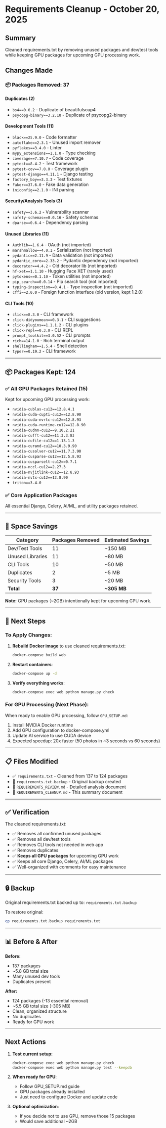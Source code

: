 # Requirements Cleanup - October 20, 2025

## Summary
Cleaned requirements.txt by removing unused packages and dev/test tools while keeping GPU packages for upcoming GPU processing work.

## Changes Made

### 📦 Packages Removed: 37

#### Duplicates (2)
- `bs4==0.0.2` - Duplicate of beautifulsoup4
- `psycopg-binary==3.2.10` - Duplicate of psycopg2-binary

#### Development Tools (11)
- `black==25.9.0` - Code formatter
- `autoflake==2.3.1` - Unused import remover
- `pyflakes==3.4.0` - Linter
- `mypy_extensions==1.1.0` - Type checking
- `coverage==7.10.7` - Code coverage
- `pytest==8.4.2` - Test framework
- `pytest-cov==7.0.0` - Coverage plugin
- `pytest-django==4.11.1` - Django testing
- `factory_boy==3.3.3` - Test fixtures
- `Faker==37.6.0` - Fake data generation
- `iniconfig==2.1.0` - INI parsing

#### Security/Analysis Tools (3)
- `safety==3.6.2` - Vulnerability scanner
- `safety-schemas==0.0.16` - Safety schemas
- `dparse==0.6.4` - Dependency parsing

#### Unused Libraries (11)
- `Authlib==1.6.4` - OAuth (not imported)
- `marshmallow==4.0.1` - Serialization (not imported)
- `pydantic==2.11.9` - Data validation (not imported)
- `pydantic_core==2.33.2` - Pydantic dependency (not imported)
- `decorator==4.4.2` - Old decorator lib (not imported)
- `hf-xet==1.1.10` - Hugging Face XET (rarely used)
- `pytokens==0.1.10` - Token utilities (not imported)
- `pip_search==0.0.14` - Pip search tool (not imported)
- `typing-inspection==0.4.1` - Type inspection (not imported)
- `cffi==2.0.0` - Foreign function interface (old version, kept 1.2.0)

#### CLI Tools (10)
- `click==8.3.0` - CLI framework
- `click-didyoumean==0.3.1` - CLI suggestions
- `click-plugins==1.1.1.2` - CLI plugins
- `click-repl==0.3.0` - CLI REPL
- `prompt_toolkit==3.0.52` - CLI prompts
- `rich==14.1.0` - Rich terminal output
- `shellingham==1.5.4` - Shell detection
- `typer==0.19.2` - CLI framework

---

## 📦 Packages Kept: 124

### ✅ All GPU Packages Retained (15)
Kept for upcoming GPU processing work:
- `nvidia-cublas-cu12==12.8.4.1`
- `nvidia-cuda-cupti-cu12==12.8.90`
- `nvidia-cuda-nvrtc-cu12==12.8.93`
- `nvidia-cuda-runtime-cu12==12.8.90`
- `nvidia-cudnn-cu12==9.10.2.21`
- `nvidia-cufft-cu12==11.3.3.83`
- `nvidia-cufile-cu12==1.13.1.3`
- `nvidia-curand-cu12==10.3.9.90`
- `nvidia-cusolver-cu12==11.7.3.90`
- `nvidia-cusparse-cu12==12.5.8.93`
- `nvidia-cusparselt-cu12==0.7.1`
- `nvidia-nccl-cu12==2.27.3`
- `nvidia-nvjitlink-cu12==12.8.93`
- `nvidia-nvtx-cu12==12.8.90`
- `triton==3.4.0`

### ✅ Core Application Packages
All essential Django, Celery, AI/ML, and utility packages retained.

---

## 💾 Space Savings

| Category | Packages Removed | Estimated Savings |
|----------|------------------|-------------------|
| Dev/Test Tools | 11 | ~150 MB |
| Unused Libraries | 11 | ~80 MB |
| CLI Tools | 10 | ~50 MB |
| Duplicates | 2 | ~5 MB |
| Security Tools | 3 | ~20 MB |
| **Total** | **37** | **~305 MB** |

**Note:** GPU packages (~2GB) intentionally kept for upcoming GPU work.

---

## 🔄 Next Steps

### To Apply Changes:
1. **Rebuild Docker image** to use cleaned requirements.txt:
   ```bash
   docker-compose build web
   ```

2. **Restart containers**:
   ```bash
   docker-compose up -d
   ```

3. **Verify everything works**:
   ```bash
   docker-compose exec web python manage.py check
   ```

### For GPU Processing (Next Phase):
When ready to enable GPU processing, follow `GPU_SETUP.md`:
1. Install NVIDIA Docker runtime
2. Add GPU configuration to docker-compose.yml
3. Update AI service to use CUDA device
4. Expected speedup: 20x faster (50 photos in ~3 seconds vs 60 seconds)

---

## 📋 Files Modified

- ✅ `requirements.txt` - Cleaned from 137 to 124 packages
- 📁 `requirements.txt.backup` - Original backup created
- 📄 `REQUIREMENTS_REVIEW.md` - Detailed analysis document
- 📄 `REQUIREMENTS_CLEANUP.md` - This summary document

---

## ✅ Verification

The cleaned requirements.txt:
- ✅ Removes all confirmed unused packages
- ✅ Removes all dev/test tools
- ✅ Removes CLI tools not needed in web app
- ✅ Removes duplicates
- ✅ **Keeps all GPU packages** for upcoming GPU work
- ✅ Keeps all core Django, Celery, AI/ML packages
- ✅ Well-organized with comments for easy maintenance

---

## 🔒 Backup

Original requirements.txt backed up to: `requirements.txt.backup`

To restore original:
```bash
cp requirements.txt.backup requirements.txt
```

---

## 📊 Before & After

**Before:**
- 137 packages
- ~5.8 GB total size
- Many unused dev tools
- Duplicates present

**After:**
- 124 packages (-13 essential removal)
- ~5.5 GB total size (-305 MB)
- Clean, organized structure
- No duplicates
- Ready for GPU work

---

## Next Actions

1. **Test current setup**:
   ```bash
   docker-compose exec web python manage.py check
   docker-compose exec web python manage.py test --keepdb
   ```

2. **When ready for GPU**:
   - Follow GPU_SETUP.md guide
   - GPU packages already installed
   - Just need to configure Docker and update code

3. **Optional optimization**:
   - If you decide not to use GPU, remove those 15 packages
   - Would save additional ~2GB
